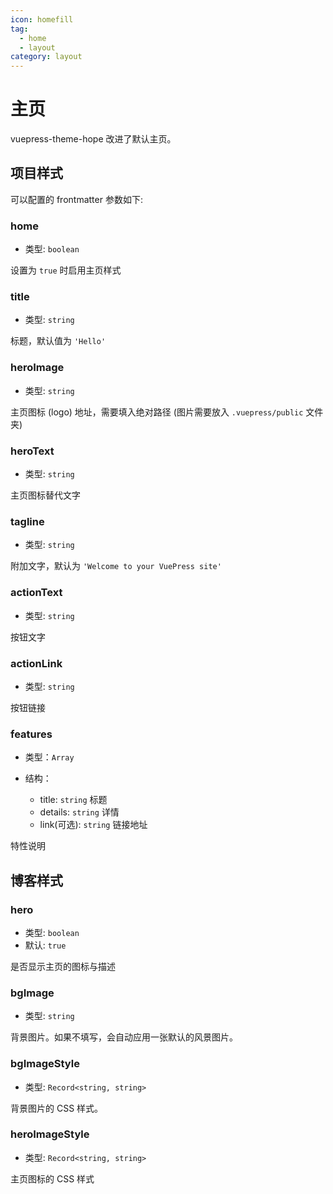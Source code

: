 ```yaml
---
icon: homefill
tag:
  - home
  - layout
category: layout
---
```


# 主页

vuepress-theme-hope 改进了默认主页。

## 项目样式

可以配置的 frontmatter 参数如下:

### home

- 类型: `boolean`

设置为 `true` 时启用主页样式

### title

- 类型: `string`

标题，默认值为 `'Hello'`

### heroImage

- 类型: `string`

主页图标 (logo) 地址，需要填入绝对路径 (图片需要放入 `.vuepress/public` 文件夹)

### heroText

- 类型: `string`

主页图标替代文字

### tagline

- 类型: `string`

附加文字，默认为 `'Welcome to your VuePress site'`

### actionText

- 类型: `string`

按钮文字

### actionLink

- 类型: `string`

按钮链接

### features

- 类型：`Array`
- 结构：

  - title: `string` 标题
  - details: `string` 详情
  - link(可选): `string` 链接地址

特性说明

## 博客样式

### hero

- 类型: `boolean`
- 默认: `true`

是否显示主页的图标与描述

### bgImage

- 类型: `string`

背景图片。如果不填写，会自动应用一张默认的风景图片。

### bgImageStyle

- 类型: `Record<string, string>`

背景图片的 CSS 样式。

### heroImageStyle

- 类型: `Record<string, string>`

主页图标的 CSS 样式
